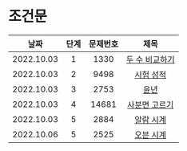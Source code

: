 # 조건문

|날짜|단계|문제번호|제목|
|:---:|:---:|:---:|:---:|
|2022.10.03|1|1330|[두 수 비교하기](https://github.com/dongyoon1126/Study_algorithms/blob/main/BAEKJOON/%EC%A1%B0%EA%B1%B4%EB%AC%B8/Code/1.%20%EB%91%90%20%EC%88%98%20%EB%B9%84%EA%B5%90%ED%95%98%EA%B8%B0.md)|
|2022.10.03|2|9498|[시험 성적](https://github.com/dongyoon1126/Study_algorithms/blob/main/BAEKJOON/%EC%A1%B0%EA%B1%B4%EB%AC%B8/Code/2.%20%EC%8B%9C%ED%97%98%20%EC%84%B1%EC%A0%81.md)|
|2022.10.03|3|2753|[윤년](https://github.com/dongyoon1126/Study_algorithms/blob/main/BAEKJOON/%EC%A1%B0%EA%B1%B4%EB%AC%B8/Code/3.%20%EC%9C%A4%EB%85%84.md)|
|2022.10.03|4|14681|[사분면 고르기](https://github.com/dongyoon1126/Study_algorithms/blob/main/BAEKJOON/%EC%A1%B0%EA%B1%B4%EB%AC%B8/Code/4.%20%EC%82%AC%EB%B6%84%EB%A9%B4%20%EA%B3%A0%EB%A5%B4%EA%B8%B0.md)|
|2022.10.03|5|2884|[알람 시계](https://github.com/dongyoon1126/Study_algorithms/blob/main/BAEKJOON/%EC%A1%B0%EA%B1%B4%EB%AC%B8/Code/5.%20%EC%95%8C%EB%9E%8C%20%EC%8B%9C%EA%B3%84.md)|
|2022.10.06|5|2525|[오븐 시계](https://github.com/dongyoon1126/Study_algorithms/blob/main/BAEKJOON/%EC%A1%B0%EA%B1%B4%EB%AC%B8/Code/6.%20%EC%98%A4%EB%B8%90%EC%8B%9C%EA%B3%84.md)|